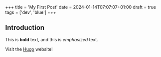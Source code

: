+++
title = 'My First Post'
date = 2024-01-14T07:07:07+01:00
draft = true
tags = ['dev', 'blue']
+++
## Introduction

This is **bold** text, and this is *emphasized* text.

Visit the [Hugo](https://gohugo.io) website!